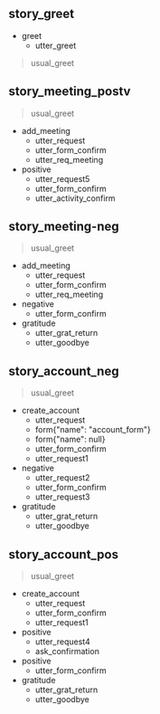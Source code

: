 ## story_greet
* greet
   - utter_greet
> usual_greet


## story_meeting_postv
> usual_greet
* add_meeting
   - utter_request
   - utter_form_confirm
   - utter_req_meeting
*  positive
   - utter_request5
   - utter_form_confirm
   - utter_activity_confirm
## story_meeting-neg
> usual_greet
* add_meeting
   - utter_request
   - utter_form_confirm
   - utter_req_meeting
*  negative
   - utter_form_confirm
* gratitude
   - utter_grat_return
   - utter_goodbye
## story_account_neg
> usual_greet
* create_account
   - utter_request
   - form{"name": "account_form"}
   - form{"name": null}
   - utter_form_confirm
   - utter_request1
* negative
   - utter_request2
   - utter_form_confirm
   - utter_request3
* gratitude
   - utter_grat_return
   - utter_goodbye
  
## story_account_pos
> usual_greet
* create_account
   - utter_request
   - utter_form_confirm
   - utter_request1
* positive
   - utter_request4
   - ask_confirmation
* positive
  - utter_form_confirm
* gratitude
   - utter_grat_return
   - utter_goodbye


